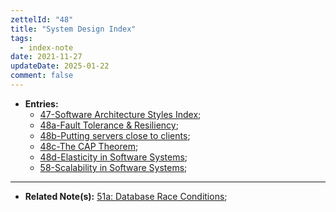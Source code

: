 ```yaml
---
zettelId: "48"
title: "System Design Index"
tags:
  - index-note
date: 2021-11-27
updateDate: 2025-01-22
comment: false
---
```


- **Entries:**
  - [47-Software Architecture Styles Index](/notes/47/);
  - [48a-Fault Tolerance & Resiliency](/notes/48a/);
  - [48b-Putting servers close to clients](/notes/48b/);
  - [48c-The CAP Theorem](/notes/48c/);
  - [48d-Elasticity in Software Systems](/notes/48d/);
  - [58-Scalability in Software Systems](/notes/58/);

---

- **Related Note(s):** [51a: Database Race Conditions](/notes/51a/);
